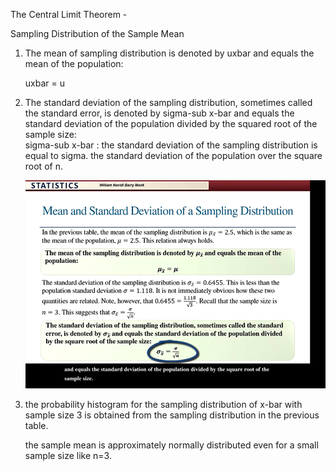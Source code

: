 The Central Limit Theorem 
    - 

Sampling Distribution of the Sample Mean

1. The mean of sampling distribution is denoted by uxbar and equals the mean of the population: 

    uxbar = u

2. The standard deviation of the sampling distribution, sometimes called the standard error, is denoted by sigma-sub x-bar and equals the standard deviation of the population divided by the squared root of the sample size:   
    sigma-sub x-bar  : the standard deviation of the sampling distribution is equal to sigma.
                        the standard deviation of the population over the square root of n.

    ![example](image.png)                    


3. the probability histogram for the sampling distribution of x-bar with sample size 3 is obtained from the sampling distribution in the previous table.

    the sample mean is approximately normally distributed even for a small sample size like n=3. 